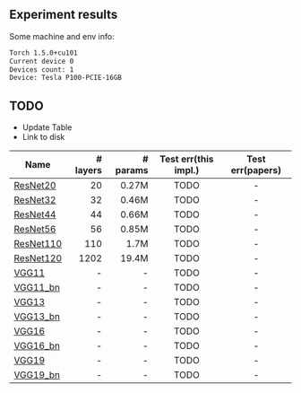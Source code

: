 ## Experiment results
Some machine and env info:
```bash
Torch 1.5.0+cu101
Current device 0
Devices count: 1
Device: Tesla P100-PCIE-16GB
```

## TODO
* Update Table
* Link to disk

| Name      | # layers | # params| Test err(this impl.) | Test err(papers)|
|-----------|---------:|--------:|:-----------------:|:---------------------:|
|[ResNet20]()   |    20    | 0.27M   |TODO| -|
|[ResNet32]()  |    32    | 0.46M   | TODO| -|
|[ResNet44]()   |    44    | 0.66M   | TODO| -|
|[ResNet56]()   |    56    | 0.85M   | TODO| -|
|[ResNet110]()  |   110    |  1.7M   | TODO| -|
|[ResNet120]() |  1202    | 19.4M   | TODO| -|
|[VGG11]()   |    -    | -   |TODO| -|
|[VGG11_bn]()  |    -    | -   | TODO| -|
|[VGG13]()   |    -    | -   | TODO| -|
|[VGG13_bn]()   |    -    | -   | TODO| -|
|[VGG16]()  |   -    |  -   | TODO| -|
|[VGG16_bn]() |  -    | -   | TODO| -|
|[VGG19]()  |   -    |  -   | TODO| -|
|[VGG19_bn]() |  -    | -   | TODO| -|
